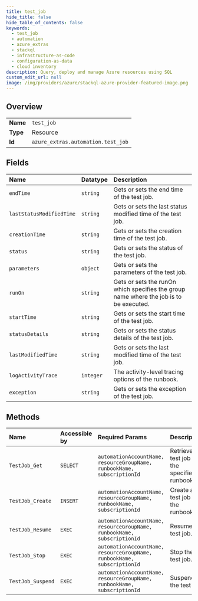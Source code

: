 ```yaml
---
title: test_job
hide_title: false
hide_table_of_contents: false
keywords:
  - test_job
  - automation
  - azure_extras    
  - stackql
  - infrastructure-as-code
  - configuration-as-data
  - cloud inventory
description: Query, deploy and manage Azure resources using SQL
custom_edit_url: null
image: /img/providers/azure/stackql-azure-provider-featured-image.png
---
```

  
    

## Overview
<table><tbody>
<tr><td><b>Name</b></td><td><code>test_job</code></td></tr>
<tr><td><b>Type</b></td><td>Resource</td></tr>
<tr><td><b>Id</b></td><td><code>azure_extras.automation.test_job</code></td></tr>
</tbody></table>

## Fields
| Name | Datatype | Description |
|:-----|:---------|:------------|
| `endTime` | `string` | Gets or sets the end time of the test job. |
| `lastStatusModifiedTime` | `string` | Gets or sets the last status modified time of the test job. |
| `creationTime` | `string` | Gets or sets the creation time of the test job. |
| `status` | `string` | Gets or sets the status of the test job. |
| `parameters` | `object` | Gets or sets the parameters of the test job. |
| `runOn` | `string` | Gets or sets the runOn which specifies the group name where the job is to be executed. |
| `startTime` | `string` | Gets or sets the start time of the test job. |
| `statusDetails` | `string` | Gets or sets the status details of the test job. |
| `lastModifiedTime` | `string` | Gets or sets the last modified time of the test job. |
| `logActivityTrace` | `integer` | The activity-level tracing options of the runbook. |
| `exception` | `string` | Gets or sets the exception of the test job. |
## Methods
| Name | Accessible by | Required Params | Description |
|:-----|:--------------|:----------------|:------------|
| `TestJob_Get` | `SELECT` | `automationAccountName, resourceGroupName, runbookName, subscriptionId` | Retrieve the test job for the specified runbook. |
| `TestJob_Create` | `INSERT` | `automationAccountName, resourceGroupName, runbookName, subscriptionId` | Create a test job of the runbook. |
| `TestJob_Resume` | `EXEC` | `automationAccountName, resourceGroupName, runbookName, subscriptionId` | Resume the test job. |
| `TestJob_Stop` | `EXEC` | `automationAccountName, resourceGroupName, runbookName, subscriptionId` | Stop the test job. |
| `TestJob_Suspend` | `EXEC` | `automationAccountName, resourceGroupName, runbookName, subscriptionId` | Suspend the test job. |

